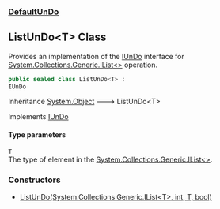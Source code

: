 ### [DefaultUnDo](./DefaultUnDo.md 'DefaultUnDo')
## ListUnDo&lt;T&gt; Class
Provides an implementation of the [IUnDo](./DefaultUnDo-IUnDo.md 'DefaultUnDo.IUnDo') interface for [System.Collections.Generic.IList&lt;&gt;](https://docs.microsoft.com/en-us/dotnet/api/System.Collections.Generic.IList-1 'System.Collections.Generic.IList`1') operation.  
```csharp
public sealed class ListUnDo<T> :
IUnDo
```
Inheritance [System.Object](https://docs.microsoft.com/en-us/dotnet/api/System.Object 'System.Object') &#129106; ListUnDo&lt;T&gt;  

Implements [IUnDo](./DefaultUnDo-IUnDo.md 'DefaultUnDo.IUnDo')  
#### Type parameters
<a name='DefaultUnDo-ListUnDo-T--T'></a>
`T`  
The type of element in the [System.Collections.Generic.IList&lt;&gt;](https://docs.microsoft.com/en-us/dotnet/api/System.Collections.Generic.IList-1 'System.Collections.Generic.IList`1').  
  
### Constructors
- [ListUnDo(System.Collections.Generic.IList&lt;T&gt;, int, T, bool)](./DefaultUnDo-ListUnDo-T--ListUnDo(System-Collections-Generic-IList-T-_int_T_bool).md 'DefaultUnDo.ListUnDo&lt;T&gt;.ListUnDo(System.Collections.Generic.IList&lt;T&gt;, int, T, bool)')
